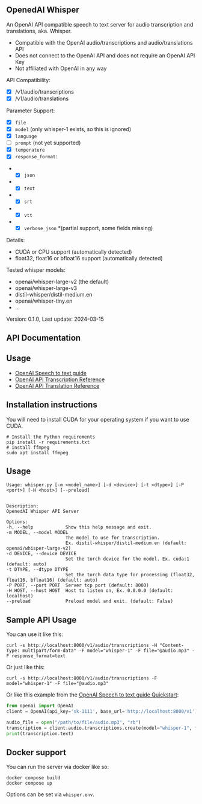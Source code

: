 OpenedAI Whisper
----------------

An OpenAI API compatible speech to text server for audio transcription and translations, aka. Whisper.

- Compatible with the OpenAI audio/transcriptions and audio/translations API
- Does not connect to the OpenAI API and does not require an OpenAI API Key
- Not affiliated with OpenAI in any way

API Compatibility:
- [X] /v1/audio/transcriptions
- [X] /v1/audio/translations

Parameter Support:
- [X] `file`
- [X] `model` (only whisper-1 exists, so this is ignored)
- [X] `language`
- [ ] `prompt` (not yet supported)
- [X] `temperature`
- [X] `response_format`:
- - [X] `json`
- - [X] `text`
- - [X] `srt`
- - [X] `vtt`
- - [X] `verbose_json` *(partial support, some fields missing)

Details:
* CUDA or CPU support (automatically detected)
* float32, float16 or bfloat16 support (automatically detected)

Tested whisper models:
* openai/whisper-large-v2 (the default)
* openai/whisper-large-v3
* distil-whisper/distil-medium.en
* openai/whisper-tiny.en
* ...


Version: 0.1.0, Last update: 2024-03-15


API Documentation
-----------------

## Usage

* [OpenAI Speech to text guide](https://platform.openai.com/docs/guides/speech-to-text)
* [OpenAI API Transcription Reference](https://platform.openai.com/docs/api-reference/audio/createTranscription)
* [OpenAI API Translation Reference](https://platform.openai.com/docs/api-reference/audio/createTranslation)


Installation instructions
-------------------------

You will need to install CUDA for your operating system if you want to use CUDA.

```shell
# Install the Python requirements
pip install -r requirements.txt
# install ffmpeg
sudo apt install ffmpeg
```

Usage
-----

```
Usage: whisper.py [-m <model_name>] [-d <device>] [-t <dtype>] [-P <port>] [-H <host>] [--preload]


Description:
OpenedAI Whisper API Server

Options:
-h, --help            Show this help message and exit.
-m MODEL, --model MODEL
                      The model to use for transcription.
                      Ex. distil-whisper/distil-medium.en (default: openai/whisper-large-v2)
-d DEVICE, --device DEVICE
                      Set the torch device for the model. Ex. cuda:1 (default: auto)
-t DTYPE, --dtype DTYPE
                      Set the torch data type for processing (float32, float16, bfloat16) (default: auto)
-P PORT, --port PORT  Server tcp port (default: 8000)
-H HOST, --host HOST  Host to listen on, Ex. 0.0.0.0 (default: localhost)
--preload             Preload model and exit. (default: False)
```

Sample API Usage
----------------

You can use it like this:

```shell
curl -s http://localhost:8000/v1/audio/transcriptions -H "Content-Type: multipart/form-data" -F model="whisper-1" -F file="@audio.mp3" -F response_format=text
```

Or just like this:

```shell
curl -s http://localhost:8000/v1/audio/transcriptions -F model="whisper-1" -F file="@audio.mp3"
```

Or like this example from the [OpenAI Speech to text guide Quickstart](https://platform.openai.com/docs/guides/speech-to-text/quickstart):

```python
from openai import OpenAI
client = OpenAI(api_key='sk-1111', base_url='http://localhost:8000/v1')

audio_file = open("/path/to/file/audio.mp3", "rb")
transcription = client.audio.transcriptions.create(model="whisper-1", file=audio_file)
print(transcription.text)
```

Docker support
--------------

You can run the server via docker like so:
```shell
docker compose build
docker compose up
```

Options can be set via `whisper.env`.
